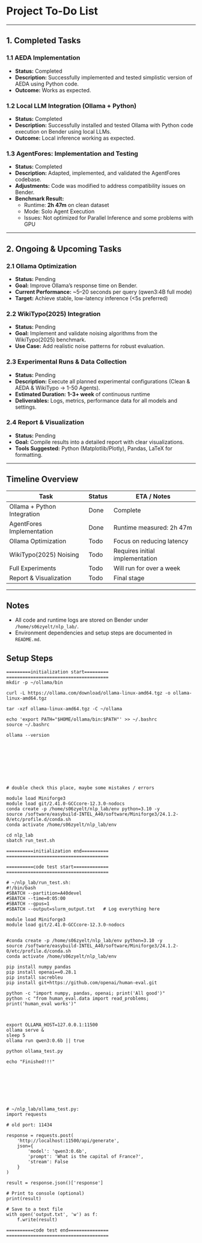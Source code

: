 # Project To-Do List

---

## 1. Completed Tasks

### 1.1 AEDA Implementation
- **Status:** Completed  
- **Description:** Successfully implemented and tested simplistic version of AEDA using Python code.
- **Outcome:** Works as expected.

### 1.2 Local LLM Integration (Ollama + Python)
- **Status:** Completed  
- **Description:** Successfully installed and tested Ollama with Python code execution on Bender using local LLMs.  
- **Outcome:** Local inference working as expected.

### 1.3 AgentFores: Implementation and Testing
- **Status:** Completed  
- **Description:** Adapted, implemented, and validated the AgentFores codebase.  
- **Adjustments:** Code was modified to address compatibility issues on Bender.  
- **Benchmark Result:**  
  - Runtime: **2h 47m** on clean dataset  
  - Mode: Solo Agent Execution
  - Issues: Not optimized for Parallel Inference and some problems with GPU

---

## 2. Ongoing & Upcoming Tasks

### 2.1 Ollama Optimization
- **Status:** Pending  
- **Goal:** Improve Ollama’s response time on Bender.  
- **Current Performance:** ~5–20 seconds per query (qwen3:4B full mode)
- **Target:** Achieve stable, low-latency inference (<5s preferred)

### 2.2 WikiTypo(2025) Integration
- **Status:** Pending  
- **Goal:** Implement and validate noising algorithms from the WikiTypo(2025) benchmark.  
- **Use Case:** Add realistic noise patterns for robust evaluation.

### 2.3 Experimental Runs & Data Collection
- **Status:** Pending  
- **Description:** Execute all planned experimental configurations (Clean & AEDA & WikiTypo -> 1-50 Agents).  
- **Estimated Duration:** **1-3+ week** of continuous runtime  
- **Deliverables:** Logs, metrics, performance data for all models and settings.

### 2.4 Report & Visualization
- **Status:** Pending  
- **Goal:** Compile results into a detailed report with clear visualizations.  
- **Tools Suggested:** Python (Matplotlib/Plotly), Pandas, LaTeX for formatting.

---

## Timeline Overview

| Task                         | Status   | ETA / Notes                        |
|------------------------------|----------|------------------------------------|
| Ollama + Python Integration  |   Done   | Complete                           |
| AgentFores Implementation    |   Done   | Runtime measured: 2h 47m           |
| Ollama Optimization          |   Todo   | Focus on reducing latency          |
| WikiTypo(2025) Noising       |   Todo   | Requires initial implementation    |
| Full Experiments             |   Todo   | Will run for over a week           |
| Report & Visualization       |   Todo   | Final stage                        |

---

## Notes
- All code and runtime logs are stored on Bender under `/home/s06zyelt/nlp_lab/`.
- Environment dependencies and setup steps are documented in `README.md`.


## Setup Steps
```
=========initialization start=========
======================================
mkdir -p ~/ollama/bin

curl -L https://ollama.com/download/ollama-linux-amd64.tgz -o ollama-linux-amd64.tgz

tar -xzf ollama-linux-amd64.tgz -C ~/ollama

echo 'export PATH="$HOME/ollama/bin:$PATH"' >> ~/.bashrc
source ~/.bashrc

ollama --version









# double check this place, maybe some mistakes / errors

module load Miniforge3
module load git/2.41.0-GCCcore-12.3.0-nodocs
conda create -p /home/s06zyelt/nlp_lab/env python=3.10 -y
source /software/easybuild-INTEL_A40/software/Miniforge3/24.1.2-0/etc/profile.d/conda.sh
conda activate /home/s06zyelt/nlp_lab/env

cd nlp_lab
sbatch run_test.sh

==========initialization end==========
======================================
```






```
==========code test start=============
======================================

# ~/nlp_lab/run_test.sh:
#!/bin/bash
#SBATCH --partition=A40devel
#SBATCH --time=0:05:00
#SBATCH --gpus=1
#SBATCH --output=slurm_output.txt   # Log everything here

module load Miniforge3
module load git/2.41.0-GCCcore-12.3.0-nodocs


#conda create -p /home/s06zyelt/nlp_lab/env python=3.10 -y
source /software/easybuild-INTEL_A40/software/Miniforge3/24.1.2-0/etc/profile.d/conda.sh
conda activate /home/s06zyelt/nlp_lab/env

pip install numpy pandas
pip install openai==0.28.1
pip install sacrebleu
pip install git+https://github.com/openai/human-eval.git

python -c "import numpy, pandas, openai; print('All good')"
python -c "from human_eval.data import read_problems; print('human_eval works')"



export OLLAMA_HOST=127.0.0.1:11500
ollama serve &
sleep 5
ollama run qwen3:0.6b || true

python ollama_test.py

echo "Finished!!!"








# ~/nlp_lab/ollama_test.py:
import requests

# old port: 11434

response = requests.post(
    'http://localhost:11500/api/generate',
    json={
        'model': 'qwen3:0.6b',
        'prompt': 'What is the capital of France?',
        'stream': False
    }
)

result = response.json()['response']

# Print to console (optional)
print(result)

# Save to a text file
with open('output.txt', 'w') as f:
    f.write(result)

==========code test end===============
======================================
```

